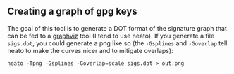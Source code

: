 ## Creating a graph of gpg keys

The goal of this tool is to generate a DOT format of the signature graph that can be fed to a [graphviz](https://graphviz.org) tool (I tend to use neato).
If you generate a file `sigs.dot`, you could generate a png like so (the `-Gsplines` and `-Goverlap` tell neato to make the curves nicer and to mitigate overlaps):
```
neato -Tpng -Gsplines -Goverlap=scale sigs.dot > out.png
```

